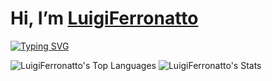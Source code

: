 # Hi, I’m [LuigiFerronatto](https://www.instagram.com/)

[![Typing SVG](https://readme-typing-svg.demolab.com?font=Montserrat&weight=500&size=35&duration=3000&pause=500&color=8D66F7&background=141A2400&center=true&vCenter=true&multiline=true&random=false&width=1000&height=100&lines=I+just+know+how+to+do+some+stuff;I'm+a+FullStack+Developer;HTML5+%2F+CSS3+%2F+JavaScript+%2F+C%23+%2F+PHP;SQL+%2F+NoSql;Node.js+%2F+React.js+%2F+Vue.js+%2F+Next.js)](https://git.io/typing-svg)


![LuigiFerronatto's Top Languages](https://github-readme-stats.vercel.app/api/top-langs/?username=LuigiFerronatto&theme=highcontrast&show_icons=true&hide_border=true&layout=compact) ![LuigiFerronatto's Stats](https://github-readme-stats.vercel.app/api?username=LuigiFerronatto&theme=highcontrast&show_icons=true&hide_border=true&count_private=true)
